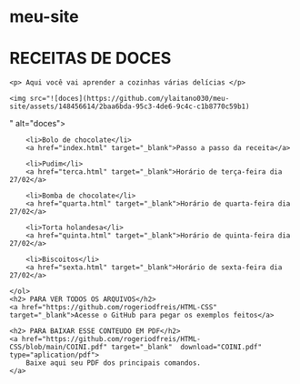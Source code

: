 # meu-site
<!DOCTYPE html>
<html lang="en">
<head>
    <meta charset="UTF-8">
    <meta name="viewport" content="width=device-width, initial-scale=1.0">
    <link rel="shortcut icon" href="ICONE.ico" type="Aula-03/ICONE"
    <title></title>
</head>
<body>
    <h1> RECEITAS DE DOCES </h1>
    
    <p> Aqui você vai aprender a cozinhas várias delícias </p>
    
    <img src="![doces](https://github.com/ylaitano030/meu-site/assets/148456614/2baa6bda-95c3-4de6-9c4c-c1b8770c59b1)
" alt="doces">
    
    
        <li>Bolo de chocolate</li>
        <a href="index.html" target="_blank">Passo a passo da receita</a>
    
        <li>Pudim</li>
        <a href="terca.html" target="_blank">Horário de terça-feira dia 27/02</a>
    
        <li>Bomba de chocolate</li>
        <a href="quarta.html" target="_blank">Horário de quarta-feira dia 27/02</a>
        
        <li>Torta holandesa</li>
        <a href="quinta.html" target="_blank">Horário de quinta-feira dia 27/02</a>
        
        <li>Biscoitos</li>
        <a href="sexta.html" target="_blank">Horário de sexta-feira dia 27/02</a>
        
    </ol>
    <h2> PARA VER TODOS OS ARQUIVOS</h2>
    <a href="https://github.com/rogeriodfreis/HTML-CSS" target="_blank">Acesse o GitHub para pegar os exemplos feitos</a>

    <h2> PARA BAIXAR ESSE CONTEUDO EM PDF</h2>
    <a href="https://github.com/rogeriodfreis/HTML-CSS/blob/main/COINI.pdf" target="_blank"  download="COINI.pdf" type="aplication/pdf">
        Baixe aqui seu PDF dos principais comandos.
    </a>
    
</body>
</html>

